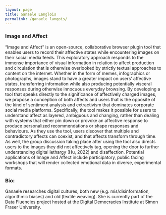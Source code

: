 ```yaml
---
layout: page
title: Ganaele Langlois
permalink: /ganaele_langois/
---
```


<h3>Image and Affect</h3>

<p>“Image and Affect”  is an open-source, collaborative browser plugin tool that enables users to record their affective states while encountering images on their social media feeds. This exploratory approach responds to the immense importance of visual information in relation to affect production and circulation that is otherwise overlooked by strictly textual approaches to content on the internet. Whether in the form of memes, infographics or photographs, images stand to have a greater impact on users’ affective states, transferring information while also producing potentially visceral responses during otherwise innocuous everyday browsing. By developing a tool that speaks directly to the significance of affectively charged images, we propose a conception of both affects and users that is the opposite of the kind of sentiment analysis and extractivism that dominates corporate social media platforms. Specifically, the tool makes it possible for users to understand affect as layered, ambiguous and changing, rather than dealing with systems that either pin down or provoke an affective response to produce personalized recommendations or shape responses and behaviours. As they use the tool, users discover that multiple and contradictory affects can coexist, and that affects transform through time. As well, the group discussion taking place after using the tool also directs users to the images they did not affectively tag, opening the door to further understanding digital lethargy (Hu, 2022) and disaffection. Potential applications of Image and Affect include participatory, public facing workshops that will render collected emotional data in diverse, experimental formats.</p>

<h3>Bio:</h3>
<p>Ganaele researches digital cultures, both new (e.g. mis/disinformation, algorithmic biases) and old (textile weaving). She is currently part of the Data Fluencies project hosted at the Digital Democracies Institute at Simon Fraser University.</p>